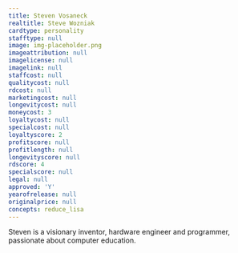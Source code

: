 ```yaml
---
title: Steven Vosaneck
realtitle: Steve Wozniak
cardtype: personality
stafftype: null
image: img-placeholder.png
imageattribution: null
imagelicense: null
imagelink: null
staffcost: null
qualitycost: null
rdcost: null
marketingcost: null
longevitycost: null
moneycost: 3
loyaltycost: null
specialcost: null
loyaltyscore: 2
profitscore: null
profitlength: null
longevityscore: null
rdscore: 4
specialscore: null
legal: null
approved: 'Y'
yearofrelease: null
originalprice: null
concepts: reduce_lisa
---
```


Steven is a visionary inventor, hardware engineer and programmer, passionate about computer education.
